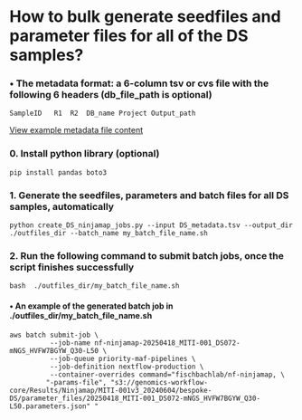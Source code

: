 # How to bulk generate seedfiles and parameter files for all of the DS samples?

### &bull; The metadata format: a 6-column tsv or cvs file with the following 6 headers (db_file_path is optional)
`SampleID	R1	R2	DB_name Project	Output_path`

[View example metadata file content](https://github.com/FischbachLab/nf-ninjamap/blob/main/scripts/DS_batch_processing/examples/DS_metadata.tsv)

### 0. Install python library (optional)
```{bash}
pip install pandas boto3
```
### 1. Generate the seedfiles, parameters and batch files for all DS samples, automatically 
```{bash}
python create_DS_ninjamap_jobs.py --input DS_metadata.tsv --output_dir ./outfiles_dir --batch_name my_batch_file_name.sh
```
### 2. Run the following command to submit batch jobs, once the script finishes successfully
```{bash}
bash  ./outfiles_dir/my_batch_file_name.sh
```
#### &bull; An example of the generated batch job in ./outfiles_dir/my_batch_file_name.sh
```{bash}
aws batch submit-job \
          --job-name nf-ninjamap-20250418_MITI-001_DS072-mNGS_HVFW7BGYW_Q30-L50 \
          --job-queue priority-maf-pipelines \
          --job-definition nextflow-production \
          --container-overrides command="fischbachlab/nf-ninjamap, \
         "-params-file", "s3://genomics-workflow-core/Results/Ninjamap/MITI-001v3_20240604/bespoke-DS/parameter_files/20250418_MITI-001_DS072-mNGS_HVFW7BGYW_Q30-L50.parameters.json" " 
```
